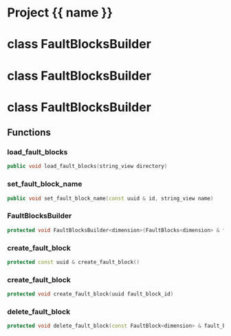 <script setup>
import {useRoute} from 'vitepress'
const {path} = useRoute()
const tokens = path.split('/')
const words = tokens[2].split('-');
for (let i = 0; i < words.length; i++) {
    words[i] = words[i].charAt(0).toUpperCase() + words[i].slice(1);
    words[i] = words[i].replace('geode', 'Geode')
}
const name = words.join('-');
</script>
# Project {{ name }}

# class FaultBlocksBuilder


# class FaultBlocksBuilder


# class FaultBlocksBuilder


## Functions

### load_fault_blocks

```cpp
public void load_fault_blocks(string_view directory)
```


### set_fault_block_name

```cpp
public void set_fault_block_name(const uuid & id, string_view name)
```


### FaultBlocksBuilder

```cpp
protected void FaultBlocksBuilder<dimension>(FaultBlocks<dimension> & fault_blocks)
```


### create_fault_block

```cpp
protected const uuid & create_fault_block()
```


### create_fault_block

```cpp
protected void create_fault_block(uuid fault_block_id)
```


### delete_fault_block

```cpp
protected void delete_fault_block(const FaultBlock<dimension> & fault_block)
```




